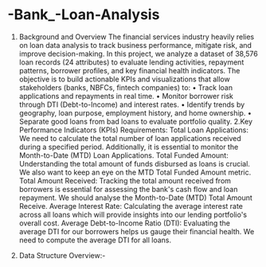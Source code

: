 # -Bank_-Loan-Analysis
1. Background and Overview
The financial services industry heavily relies on loan data analysis to track business performance, mitigate risk, and improve decision-making.
In this project, we analyze a dataset of 38,576 loan records (24 attributes) to evaluate lending activities, repayment patterns, borrower profiles, and key financial health indicators.
The objective is to build actionable KPIs and visualizations that allow stakeholders (banks, NBFCs, fintech companies) to:
•	Track loan applications and repayments in real time.
•	Monitor borrower risk through DTI (Debt-to-Income) and interest rates.
•	Identify trends by geography, loan purpose, employment history, and home ownership.
•	Separate good loans from bad loans to evaluate portfolio quality.
2.Key Performance Indicators (KPIs) Requirements:
Total Loan Applications: We need to calculate the total number of loan applications received during a specified period. Additionally, it is essential to monitor the Month-to-Date (MTD) Loan Applications.
Total Funded Amount: Understanding the total amount of funds disbursed as loans is crucial. We also want to keep an eye on the MTD Total Funded Amount metric.
Total Amount Received: Tracking the total amount received from borrowers is essential for assessing the bank's cash flow and loan repayment. We should analyse the Month-to-Date (MTD) Total Amount Receive.
Average Interest Rate: Calculating the average interest rate across all loans which will provide insights into our lending portfolio's overall cost.
Average Debt-to-Income Ratio (DTI): Evaluating the average DTI for our borrowers helps us gauge their financial health. We need to compute the average DTI for all loans.



3. Data Structure Overview:-










   
   
